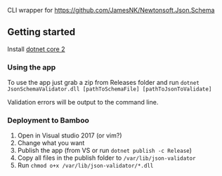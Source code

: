 CLI wrapper for https://github.com/JamesNK/Newtonsoft.Json.Schema

## Getting started
Install [dotnet core 2](https://www.microsoft.com/net/learn/get-started/windows)

### Using the app
To use the app just grab a zip from Releases folder and run `dotnet JsonSchemaValidator.dll [pathToSchemaFile] [pathToJsonToValidate]`

Validation errors will be output to the command line.

### Deployment to Bamboo
1. Open in Visual studio 2017 (or vim?)
1. Change what you want
1. Publish the app (from VS or run `dotnet publish -c Release`)
1. Copy all files in the publish folder to `/var/lib/json-validator`
1. Run `chmod o+x /var/lib/json-validator/*.dll`
